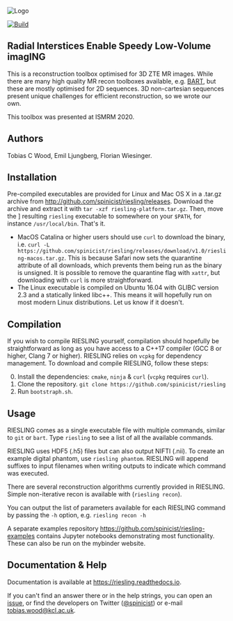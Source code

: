 ![Logo](riesling-logo.png)

[![Build](https://github.com/spinicist/riesling/workflows/Build/badge.svg)](https://github.com/spinicist/riesling/actions)

## Radial Interstices Enable Speedy Low-Volume imagING

This is a reconstruction toolbox optimised for 3D ZTE MR images. While there are many high quality MR recon toolboxes available, e.g. [BART](http://mrirecon.github.io/bart/), but these are mostly optimised for 2D sequences. 3D non-cartesian sequences present unique challenges for efficient reconstruction, so we wrote our own.

This toolbox was presented at ISMRM 2020.

## Authors

Tobias C Wood, Emil Ljungberg, Florian Wiesinger.

## Installation

Pre-compiled executables are provided for Linux and Mac OS X in a .tar.gz 
archive from http://github.com/spinicist/riesling/releases. Download the 
archive and extract it with `tar -xzf riesling-platform.tar.gz`. Then, move the ]
resulting `riesling` executable to somewhere on your `$PATH`, for instance 
`/usr/local/bin`. That's it.

- MacOS Catalina or higher users should use `curl` to download the binary, i.e. 
  `curl -L https://github.com/spinicist/riesling/releases/download/v1.0/riesling-macos.tar.gz`. 
  This is because Safari now sets the quarantine attribute of all downloads, 
  which prevents them being run as the binary is unsigned. It is possible to 
  remove the quarantine flag with `xattr`, but downloading with `curl` is more 
  straightforward.
- The Linux executable is compiled on Ubuntu 16.04 with GLIBC version 2.3 and a 
  statically linked libc++. This means it will hopefully run on most modern 
  Linux distributions. Let us know if it doesn't.

## Compilation

If you wish to compile RIESLING yourself, compilation should hopefully be 
straightforward as long as you have access to a C++17 compiler (GCC 8 or higher,
Clang 7 or higher). RIESLING relies on `vcpkg` for dependency management. To 
download and compile RIESLING, follow these steps:

0. Install the dependencies: `cmake`, `ninja` \& `curl` (`vcpkg` requires `curl`).
1. Clone the repository. `git clone https://github.com/spinicist/riesling`
2. Run `bootstraph.sh`.

## Usage

RIESLING comes as a single executable file with multiple commands, similar to 
`git` or `bart`. Type `riesling` to see a list of all the available commands.

RIESLING uses HDF5 (.h5) files but can also output NIFTI (.nii). To create an 
example digital phantom, use `riesling phantom`. RIESLING will append suffixes 
to input filenames when writing outputs to indicate which command was executed.

There are several reconstruction algorithms currently provided in RIESLING. 
Simple non-iterative recon is available with (`riesling recon`).

You can output the list of parameters available for each RIESLING command by passing the `-h` option, e.g. `riesling recon -h`

A separate examples repository https://github.com/spinicist/riesling-examples
contains Jupyter notebooks demonstrating most functionality. These can also be
run on the mybinder website.

## Documentation & Help

Documentation is available at https://riesling.readthedocs.io.

If you can't find an answer there or in the help strings, 
you can open an [issue](https://github.com/spinicist/riesling/issues), or find
the developers on Twitter ([@spinicist](https://twitter.com/spinicist)) or
e-mail tobias.wood@kcl.ac.uk.
